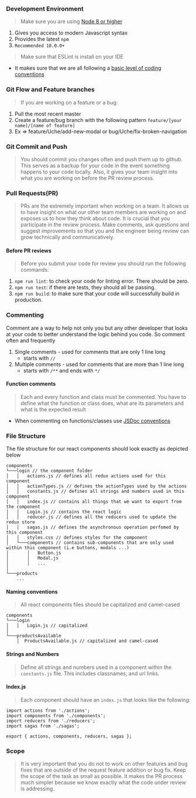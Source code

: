 ### Development Environment
> Make sure you are using [Node 8 or higher](https://nodejs.org/en/download/)
1. Gives you access to modern Javascript syntax
2. Provides the latest `npm`
3. `Recommended 10.0.0+`

> Make sure that ESLint is install on your IDE
* It makes sure that we are all following a [basic level of coding conventions](https://eslint.org/docs/developer-guide/code-conventions)

### Git Flow and Feature branches
> If you are working on a feature or a bug:
1. Pull the most recent master
2. Create a feature/bug branch with the following pattern `feature/[your name]/[name of feature]`
3. Ex => feature/Uche/add-new-modal or bug/Uche/fix-broken-navigation

### Git Commit and Push
> You should commit you changes often and push them up to github. This serves as a backup
for your code in the event something happens to your code locally. Also, it gives your
team insight into what you are working on before the PR review process.

### Pull Requests(PR)
> PRs are the extremely important when working on a team. It allows us to have insight
on what our other team members are working on and exposes us to how they think about
code. It is crucial that you participate in the review process. Make comments, ask
questions and suggest improvements so that you and the engineer being review can
grow technically and communicatively.
#### Before PR reviews
> Before you submit your code for review you should run the following commands:
1. `npm run lint`: to check your code for linting error. There should be zero.
2. `npm run test`: if there are tests, they should all be passing.
3. `npm run build`: to make sure that your code will successfully build in production.

### Commenting
Comment are a way to help not only you but any other developer that looks at your
code to better understand the logic behind you code. So comment often and frequently
1. Single comments - used for comments that are only 1 line long
    * starts with `//`
2. Multiple comments - used for comments that are more than 1 line long
    * starts with `/**` and ends with `*/`
#### Function comments
> Each and every function and class must be commented. You have to define what the
function or class does, what are its parameters and what is the expected result
* When commenting on functions/classes use [JSDoc conventions](http://usejsdoc.org/about-getting-started.html)

### File Structure
The file structure for our react components should look exactly as depicted below
```
components
└───login // the component folder
│   │   actions.js // defines all redux actions used for this component
│   │   actionTypes.js // defines the actionTypes used by the actions
│   │   constants.js // defines all strings and numbers used in this component
│   │   index.js // contains all things that we want to export from the component
│   │   Login.js // contains the react logic
│   │   reducer.js // defines all the reducers used to update the redux store
│   │   sagas.js // defines the asynchronous operation perfomed by this component
│   │   styles.css // defines styles for the component
│   └───components // contains sub-components that are only used within this component (i.e buttons, modals ...)
│       │   Button.js
│       │   Modal.js
│       │   ...
│   
└───products
    ...
```
#### Naming conventions
> All react components files should be capitalized and camel-cased
```
components
└───login
│   │   Login.js // capitalized
│   
└───productsAvailable
    │  ProductsAvailable.js // capitalized and camel-cased
```

#### Strings and Numbers
> Define all strings and numbers used in a component within the `constants.js` file.
This includes classnames, and url links.

#### Index.js
> Each component should have an `index.js` that looks like the following:
```
import actions from './actions';
import components from './components';
import reducers from './reducers';
import sagas from './sagas';

export { actions, components, reducers, sagas };
```

### Scope
> It is very important that you do not to work on other features and bug fixes that
are outside of the request feature addition or bug fix. Keep the scope of the task
as small as possible. It makes the PR process much simpler because we know exactly
what the code under review is addressing.
